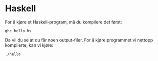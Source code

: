 # Haskell

For å kjøre et Haskell-program, må du kompilere det først:

```
ghc hello.hs
```

Da vil du se at du får noen output-filer. For å kjøre programmet vi nettopp kompilerte, kan vi kjøre:

```
./hello
```